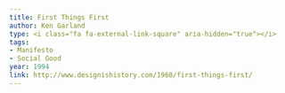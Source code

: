 ```yaml
---
title: First Things First
author: Ken Garland
type: <i class="fa fa-external-link-square" aria-hidden="true"></i>
tags:
- Manifesto
- Social Good
year: 1994
link: http://www.designishistory.com/1960/first-things-first/
---
```

